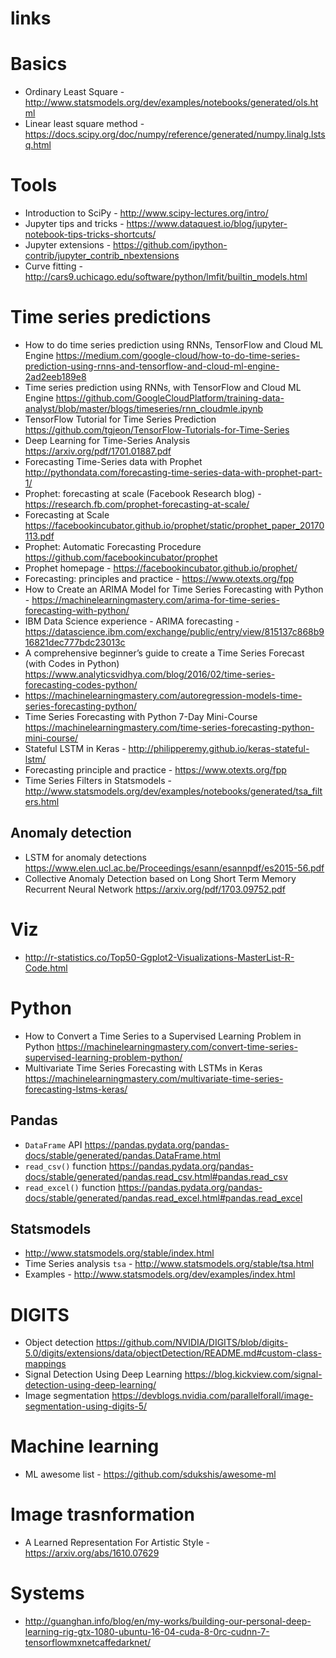 # links

# Basics 
- Ordinary Least Square - <http://www.statsmodels.org/dev/examples/notebooks/generated/ols.html>
- Linear least square method - <https://docs.scipy.org/doc/numpy/reference/generated/numpy.linalg.lstsq.html>

# Tools
- Introduction to SciPy - <http://www.scipy-lectures.org/intro/>
- Jupyter tips and tricks - <https://www.dataquest.io/blog/jupyter-notebook-tips-tricks-shortcuts/>
- Jupyter extensions - <https://github.com/ipython-contrib/jupyter_contrib_nbextensions>
- Curve fitting - <http://cars9.uchicago.edu/software/python/lmfit/builtin_models.html>


# Time series predictions 
- How to do time series prediction using RNNs, TensorFlow and Cloud ML Engine <https://medium.com/google-cloud/how-to-do-time-series-prediction-using-rnns-and-tensorflow-and-cloud-ml-engine-2ad2eeb189e8>
- Time series prediction using RNNs, with TensorFlow and Cloud ML Engine <https://github.com/GoogleCloudPlatform/training-data-analyst/blob/master/blogs/timeseries/rnn_cloudmle.ipynb>
- TensorFlow Tutorial for Time Series Prediction <https://github.com/tgjeon/TensorFlow-Tutorials-for-Time-Series>
- Deep Learning for Time-Series Analysis <https://arxiv.org/pdf/1701.01887.pdf>
- Forecasting Time-Series data with Prophet <http://pythondata.com/forecasting-time-series-data-with-prophet-part-1/>
- Prophet: forecasting at scale (Facebook Research blog) - <https://research.fb.com/prophet-forecasting-at-scale/>
- Forecasting at Scale <https://facebookincubator.github.io/prophet/static/prophet_paper_20170113.pdf>
- Prophet: Automatic Forecasting Procedure <https://github.com/facebookincubator/prophet>
- Prophet homepage - <https://facebookincubator.github.io/prophet/>
- Forecasting: principles and practice - <https://www.otexts.org/fpp>
- How to Create an ARIMA Model for Time Series Forecasting with Python - <https://machinelearningmastery.com/arima-for-time-series-forecasting-with-python/>
- IBM Data Science experience - ARIMA forecasting - <https://datascience.ibm.com/exchange/public/entry/view/815137c868b916821dec777bdc23013c> 
- A comprehensive beginner’s guide to create a Time Series Forecast (with Codes in Python) <https://www.analyticsvidhya.com/blog/2016/02/time-series-forecasting-codes-python/>
- <https://machinelearningmastery.com/autoregression-models-time-series-forecasting-python/>
- Time Series Forecasting with Python 7-Day Mini-Course <https://machinelearningmastery.com/time-series-forecasting-python-mini-course/>
- Stateful LSTM in Keras - <http://philipperemy.github.io/keras-stateful-lstm/>
- Forecasting principle and practice - <https://www.otexts.org/fpp>
- Time Series Filters in Statsmodels - <http://www.statsmodels.org/dev/examples/notebooks/generated/tsa_filters.html>

## Anomaly detection 
- LSTM for anomaly detections <https://www.elen.ucl.ac.be/Proceedings/esann/esannpdf/es2015-56.pdf>
- Collective Anomaly Detection based on Long Short Term Memory Recurrent Neural Network <https://arxiv.org/pdf/1703.09752.pdf>

# Viz
- http://r-statistics.co/Top50-Ggplot2-Visualizations-MasterList-R-Code.html

# Python 
- How to Convert a Time Series to a Supervised Learning Problem in Python <https://machinelearningmastery.com/convert-time-series-supervised-learning-problem-python/>
- Multivariate Time Series Forecasting with LSTMs in Keras <https://machinelearningmastery.com/multivariate-time-series-forecasting-lstms-keras/>

## Pandas 
- `DataFrame` API <https://pandas.pydata.org/pandas-docs/stable/generated/pandas.DataFrame.html>
- `read_csv()` function <https://pandas.pydata.org/pandas-docs/stable/generated/pandas.read_csv.html#pandas.read_csv>
- `read_excel()` function <https://pandas.pydata.org/pandas-docs/stable/generated/pandas.read_excel.html#pandas.read_excel>

## Statsmodels
- <http://www.statsmodels.org/stable/index.html>
- Time Series analysis `tsa` - <http://www.statsmodels.org/stable/tsa.html>
- Examples - <http://www.statsmodels.org/dev/examples/index.html>

# DIGITS
- Object detection <https://github.com/NVIDIA/DIGITS/blob/digits-5.0/digits/extensions/data/objectDetection/README.md#custom-class-mappings>
- Signal Detection Using Deep Learning <https://blog.kickview.com/signal-detection-using-deep-learning/>
- Image segmentation <https://devblogs.nvidia.com/parallelforall/image-segmentation-using-digits-5/>

# Machine learning 
- ML awesome list - <https://github.com/sdukshis/awesome-ml>

# Image trasnformation
- A Learned Representation For Artistic Style - <https://arxiv.org/abs/1610.07629>

# Systems
- <http://guanghan.info/blog/en/my-works/building-our-personal-deep-learning-rig-gtx-1080-ubuntu-16-04-cuda-8-0rc-cudnn-7-tensorflowmxnetcaffedarknet/>


